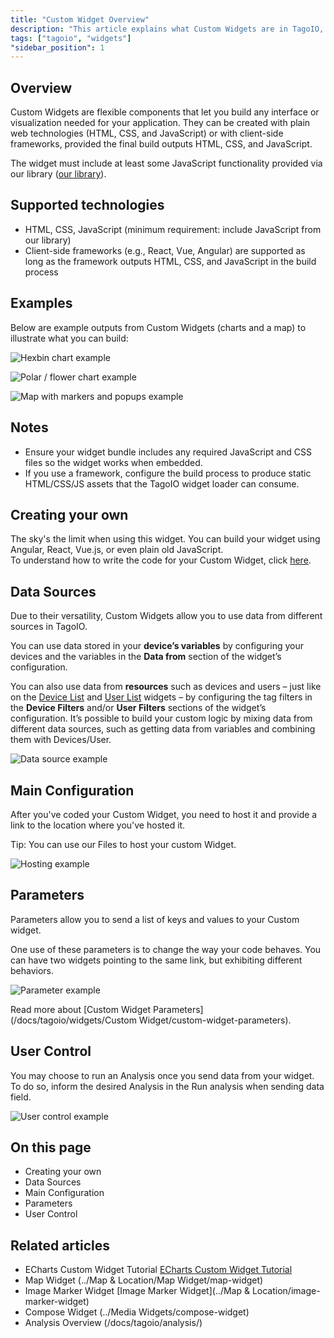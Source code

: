 ```yaml
---
title: "Custom Widget Overview"
description: "This article explains what Custom Widgets are in TagoIO, the web technologies you can use to build them, and shows example outputs. It also lists related documentation for further configuration and parameters."
tags: ["tagoio", "widgets"]
"sidebar_position": 1
---
```

## Overview

Custom Widgets are flexible components that let you build any interface or visualization needed for your application. They can be created with plain web technologies (HTML, CSS, and JavaScript) or with client-side frameworks, provided the final build outputs HTML, CSS, and JavaScript.

The widget must include at least some JavaScript functionality provided via our library ([our library](https://docs.tago.io/sdk/custom-widgets)).

## Supported technologies

- HTML, CSS, JavaScript (minimum requirement: include JavaScript from our library)
- Client-side frameworks (e.g., React, Vue, Angular) are supported as long as the framework outputs HTML, CSS, and JavaScript in the build process

## Examples

Below are example outputs from Custom Widgets (charts and a map) to illustrate what you can build:

![Hexbin chart example](/docs_imagem/tagoio/custom-widget-2.gif)

![Polar / flower chart example](/docs_imagem/tagoio/custom-widget-2.gif)

![Map with markers and popups example](/docs_imagem/tagoio/custom-widget-2.gif)

## Notes

- Ensure your widget bundle includes any required JavaScript and CSS files so the widget works when embedded.
- If you use a framework, configure the build process to produce static HTML/CSS/JS assets that the TagoIO widget loader can consume.

## Creating your own

The sky's the limit when using this widget. You can build your widget using Angular, React, Vue.js, or even plain old JavaScript.  
To understand how to write the code for your Custom Widget, click [here](https://community.tago.io/t/custom-widget-iframe/279).

## Data Sources

Due to their versatility, Custom Widgets allow you to use data from different sources in TagoIO.

You can use data stored in your **device’s variables** by configuring your devices and the variables in the **Data from** section of the widget’s configuration.

You can also use data from **resources** such as devices and users – just like on the [Device List](/docs/tagoio/widgets/Tables/device-list-widget) and [User List](/docs/tagoio/widgets/user-list-widget-) widgets – by configuring the tag filters in the **Device Filters** and/or **User Filters** sections of the widget’s configuration. It’s possible to build your custom logic by mixing data from different data sources, such as getting data from variables and combining them with Devices/User.

![Data source example](/docs_imagem/tagoio/external-6c842fb5.png)

## Main Configuration

After you've coded your Custom Widget, you need to host it and provide a link to the location where you've hosted it.

Tip: You can use our Files to host your custom Widget.

![Hosting example](/docs_imagem/tagoio/1588017173880-8JY.png)

## Parameters

Parameters allow you to send a list of keys and values to your Custom widget.

One use of these parameters is to change the way your code behaves. You can have two widgets pointing to the same link, but exhibiting different behaviors.

![Parameter example](/docs_imagem/tagoio/custom-widget-parameters-2.png)

Read more about [Custom Widget Parameters](/docs/tagoio/widgets/Custom Widget/custom-widget-parameters).

## User Control

You may choose to run an Analysis once you send data from your widget. To do so, inform the desired Analysis in the Run analysis when sending data field.

![User control example](/docs_imagem/tagoio/1587659332760-NCM.png)

## On this page

- Creating your own
- Data Sources
- Main Configuration
- Parameters
- User Control

## Related articles

- ECharts Custom Widget Tutorial [ECharts Custom Widget Tutorial](/docs/tagoio/widgets/echarts-custom-widget-tutorial-)
- Map Widget (../Map & Location/Map Widget/map-widget)
- Image Marker Widget [Image Marker Widget](../Map & Location/image-marker-widget)
- Compose Widget (../Media Widgets/compose-widget)
- Analysis Overview (/docs/tagoio/analysis/)